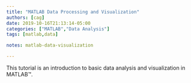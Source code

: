 ```yaml
---
title: "MATLAB Data Processing and Visualization"
authors: [cag]
date: 2019-10-16T21:13:14-05:00
categories: ["MATLAB","Data Analysis"]
tags: [matlab,data]

notes: matlab-data-visualization

---
```


This tutorial is an introduction to basic data analysis and visualization in MATLAB&trade;.

